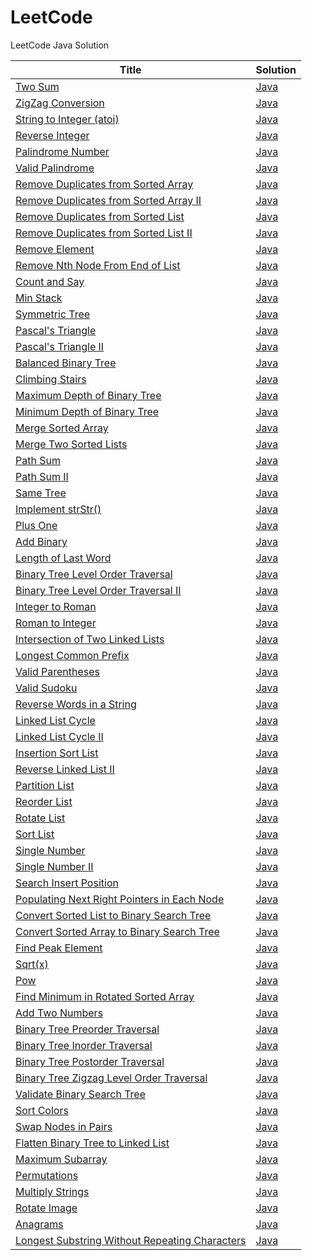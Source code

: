 LeetCode
========

LeetCode Java Solution

| Title | Solution |
| ----- | -------- |
| [Two Sum](https://oj.leetcode.com/problems/two-sum/) | [Java](./src/TwoSum.java) |
| [ZigZag Conversion](https://oj.leetcode.com/problems/zigzag-conversion/) | [Java](./src/ZigZag.java) |
| [String to Integer (atoi)](https://oj.leetcode.com/problems/string-to-integer-atoi/) | [Java](./src/StringToInteger.java) |
| [Reverse Integer](https://oj.leetcode.com/problems/reverse-integer/) | [Java](./src/ReverseInteger.java) |
| [Palindrome Number](https://oj.leetcode.com/problems/palindrome-number/) | [Java](./src/PalindromeNumber.java) |
| [Valid Palindrome](https://oj.leetcode.com/problems/valid-palindrome/) | [Java](./src/ValidPalindrome.java) |
| [Remove Duplicates from Sorted Array](https://oj.leetcode.com/problems/remove-duplicates-from-sorted-array/) | [Java](./src/RemoveDuplicatesFromSortedArray.java) |
| [Remove Duplicates from Sorted Array II](https://oj.leetcode.com/problems/remove-duplicates-from-sorted-array-ii/) | [Java](./src/RemoveDuplicatesFromSortedArrayII.java) |
| [Remove Duplicates from Sorted List](https://oj.leetcode.com/problems/remove-duplicates-from-sorted-list/) | [Java](./src/RemoveDuplicatesFromSortedList.java) |
| [Remove Duplicates from Sorted List II](https://oj.leetcode.com/problems/remove-duplicates-from-sorted-list-ii/) | [Java](./src/RemoveDuplicatesFromSortedListII.java) |
| [Remove Element](https://oj.leetcode.com/problems/remove-element/) | [Java](./src/RemoveElement.java) |
| [Remove Nth Node From End of List](https://oj.leetcode.com/problems/remove-nth-node-from-end-of-list/) | [Java](./src/RemoveNthNodeFromEndOfList.java) |
| [Count and Say](https://oj.leetcode.com/problems/count-and-say/) | [Java](./src/CountAndSay.java) |
| [Min Stack](https://oj.leetcode.com/problems/min-stack/) | [Java](./src/MinStack.java) |
| [Symmetric Tree](https://oj.leetcode.com/problems/symmetric-tree/) | [Java](./src/SymmetricTree.java) |
| [Pascal's Triangle](https://oj.leetcode.com/problems/pascals-triangle/) | [Java](./src/PascalTriangle.java) |
| [Pascal's Triangle II](https://oj.leetcode.com/problems/pascals-triangle-ii/) | [Java](./src/PascalTriangleII.java) |
| [Balanced Binary Tree](https://oj.leetcode.com/problems/balanced-binary-tree/) | [Java](./src/BalancedBinaryTree.java) |
| [Climbing Stairs](https://oj.leetcode.com/problems/climbing-stairs/) | [Java](./src/ClimbingStairs.java) |
| [Maximum Depth of Binary Tree](https://oj.leetcode.com/problems/maximum-depth-of-binary-tree/) | [Java](./src/MaximumDepthOfBinaryTree.java) |
| [Minimum Depth of Binary Tree](https://oj.leetcode.com/problems/minimum-depth-of-binary-tree/) | [Java](./src/MinimumDepthOfBinaryTree.java) |
| [Merge Sorted Array](https://oj.leetcode.com/problems/merge-sorted-array/) | [Java](./src/MergeSortedArray.java) |
| [Merge Two Sorted Lists](https://oj.leetcode.com/problems/merge-two-sorted-lists/) | [Java](./src/MergeTwoSortedLists.java) |
| [Path Sum](https://oj.leetcode.com/problems/path-sum/) | [Java](./src/PathSum.java) |
| [Path Sum II](https://oj.leetcode.com/problems/path-sum-ii/) | [Java](./src/PathSumII.java) |
| [Same Tree](https://oj.leetcode.com/problems/same-tree/) | [Java](./src/SameTree.java) |
| [Implement strStr()](https://oj.leetcode.com/problems/implement-strstr/) | [Java](./src/StrStr.java) |
| [Plus One](https://oj.leetcode.com/problems/plus-one/) | [Java](./src/PlusOne.java) |
| [Add Binary](https://oj.leetcode.com/problems/add-binary/) | [Java](./src/AddBinary.java) |
| [Length of Last Word](https://oj.leetcode.com/problems/length-of-last-word/) | [Java](./src/LengthOfLastWord.java) |
| [Binary Tree Level Order Traversal](https://oj.leetcode.com/problems/binary-tree-level-order-traversal/) | [Java](./src/BinaryTreeLevelOrderTraversal.java) |
| [Binary Tree Level Order Traversal II](https://oj.leetcode.com/problems/binary-tree-level-order-traversal-ii/) | [Java](./src/BinaryTreeLevelOrderTraversalII.java) |
| [Integer to Roman](https://oj.leetcode.com/problems/integer-to-roman/) | [Java](./src/IntegerToRoman.java) |
| [Roman to Integer](https://oj.leetcode.com/problems/roman-to-integer/) | [Java](./src/RomanToInteger.java) |
| [Intersection of Two Linked Lists](https://oj.leetcode.com/problems/intersection-of-two-linked-lists/) | [Java](./src/IntersectionOfTwoLinkedLists.java) |
| [Longest Common Prefix](https://oj.leetcode.com/problems/longest-common-prefix/) | [Java](./src/LongestCommonPrefix.java) |
| [Valid Parentheses](https://oj.leetcode.com/problems/valid-parentheses/) | [Java](./src/ValidParentheses.java) |
| [Valid Sudoku](https://oj.leetcode.com/problems/valid-sudoku/) | [Java](./src/ValidSudoku.java) |
| [Reverse Words in a String](https://oj.leetcode.com/problems/reverse-words-in-a-string/) | [Java](./src/ReverseWordsInAString.java) |
| [Linked List Cycle](https://oj.leetcode.com/problems/linked-list-cycle/) | [Java](./src/LinkedListCycle.java) |
| [Linked List Cycle II](https://oj.leetcode.com/problems/linked-list-cycle-ii/) | [Java](./src/LinkedListCycleII.java) |
| [Insertion Sort List](https://oj.leetcode.com/problems/insertion-sort-list/) | [Java](./src/InsertionSortList.java) |
| [Reverse Linked List II](https://oj.leetcode.com/problems/reverse-linked-list-ii/) | [Java](./src/ReverseLinkedListII.java) |
| [Partition List](https://oj.leetcode.com/problems/partition-list/) | [Java](./src/PartitionList.java) |
| [Reorder List](https://oj.leetcode.com/problems/reorder-list/) | [Java](./src/ReorderList.java) |
| [Rotate List](https://oj.leetcode.com/problems/rotate-list/) | [Java](./src/RotateList.java) |
| [Sort List](https://oj.leetcode.com/problems/sort-list/) | [Java](./src/SortList.java) |
| [Single Number](https://oj.leetcode.com/problems/single-number/) | [Java](./src/SingleNumber.java) |
| [Single Number II](https://oj.leetcode.com/problems/single-number-ii/) | [Java](./src/SingleNumberII.java) |
| [Search Insert Position](https://oj.leetcode.com/problems/search-insert-position/) | [Java](./src/SearchInsertPosition.java) |
| [Populating Next Right Pointers in Each Node](https://oj.leetcode.com/problems/populating-next-right-pointers-in-each-node/) | [Java](./src/PopulatingNextRightPointersInEachNode.java) |
| [Convert Sorted List to Binary Search Tree](https://oj.leetcode.com/problems/convert-sorted-list-to-binary-search-tree/) | [Java](./src/ConvertSortedListToBinarySearchTree.java) |
| [Convert Sorted Array to Binary Search Tree](https://oj.leetcode.com/problems/convert-sorted-array-to-binary-search-tree/) | [Java](./src/ConvertSortedArrayToBinarySearchTree.java) |
| [Find Peak Element](https://oj.leetcode.com/problems/find-peak-element/) | [Java](./src/FindPeakElement.java) |
| [Sqrt(x)](https://oj.leetcode.com/problems/sqrtx/) | [Java](./src/Sqrt.java) |
| [Pow](https://oj.leetcode.com/problems/powx-n/) | [Java](./src/Pow.java) |
| [Find Minimum in Rotated Sorted Array](https://oj.leetcode.com/problems/find-minimum-in-rotated-sorted-array/) | [Java](./src/FindMinimumInRotatedSortedArray.java) |
| [Add Two Numbers](https://oj.leetcode.com/problems/add-two-numbers/) | [Java](./src/AddTwoNumbers.java) |
| [Binary Tree Preorder Traversal](https://oj.leetcode.com/problems/binary-tree-preorder-traversal/) | [Java](./src/BinaryTreePreorderTraversal.java) |
| [Binary Tree Inorder Traversal](https://oj.leetcode.com/problems/binary-tree-inorder-traversal/) | [Java](./src/BinaryTreeInorderTraversal.java) |
| [Binary Tree Postorder Traversal](https://oj.leetcode.com/problems/binary-tree-postorder-traversal/) | [Java](./src/BinaryTreePostorderTraversal.java) |
| [Binary Tree Zigzag Level Order Traversal](https://oj.leetcode.com/problems/binary-tree-zigzag-level-order-traversal/) | [Java](./src/BinaryTreeZigzagLevelOrderTraversal.java) |
| [Validate Binary Search Tree](https://oj.leetcode.com/problems/validate-binary-search-tree/) | [Java](./src/ValidateBinarySearchTree.java) |
| [Sort Colors](https://oj.leetcode.com/problems/sort-colors/) | [Java](./src/SortColors.java) |
| [Swap Nodes in Pairs](https://oj.leetcode.com/problems/swap-nodes-in-pairs/) | [Java](./src/SwapNodesInPairs.java) |
| [Flatten Binary Tree to Linked List](https://oj.leetcode.com/problems/flatten-binary-tree-to-linked-list/) | [Java](./src/FlattenBinaryTreeToLinkedList.java) |
| [Maximum Subarray](https://oj.leetcode.com/problems/maximum-subarray/) | [Java](./src/MaximumSubarray.java) |
| [Permutations](https://oj.leetcode.com/problems/permutations/) | [Java](./src/Permutations.java) |
| [Multiply Strings](https://oj.leetcode.com/problems/multiply-strings/) | [Java](./src/MultiplyStrings.java) |
| [Rotate Image](https://oj.leetcode.com/problems/rotate-image/) | [Java](./src/RotateImage.java) |
| [Anagrams](https://oj.leetcode.com/problems/anagrams/) | [Java](./src/Anagrams.java) |
| [Longest Substring Without Repeating Characters](https://oj.leetcode.com/problems/longest-substring-without-repeating-characters/) | [Java](./src/LongestSubstringWithoutRepeatingCharacters.java) |